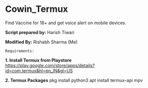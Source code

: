# Cowin_Termux
Find Vaccine for 18+ and get voice alert on mobile devices.

**Script prepared by:** Harish Tiwari

**Modified By:** Rishabh Sharma (Me)

```Requirements:```

**1. Install Termux from Playstore**
https://play.google.com/store/apps/details?id=com.termux&hl=en_IN&gl=US

**2. Termux Packages**
pkg install python3
apt install termux-api mpv



